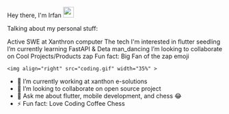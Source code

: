 Hey there, I'm Irfan <img src="https://media.giphy.com/media/hvRJCLFzcasrR4ia7z/giphy.gif" width="25px">


Talking about my personal stuff:     

 Active SWE at Xanthron
    computer The tech I'm interested in flutter 
    seedling I’m currently learning FastAPI & Deta
    man_dancing I’m looking to collaborate on Cool Projects/Products
    zap Fun fact: Big Fan of the zap emoji
    
    <img align="right" src="coding.gif" width="35%" >

- 🔭 I’m currently working at xanthon e-solutions
- 👯 I’m looking to collaborate on open source project          
- 💬 Ask me about flutter, mobile development, and chess :joy:
- ⚡ Fun fact: Love Coding Coffee Chess


<!-- To view a live example, [click here]
 -->
